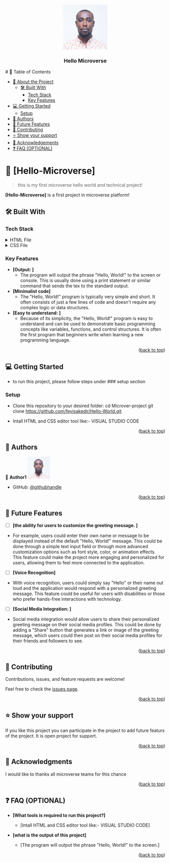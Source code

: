 <a name="readme-top"></a>
<div align="center">
  <img src="FNT_6121.JPG" alt="Hello World" width="140"  height="auto" />
  <br/>

  <h3><b>Hello Microverse</b></h3>

</div>
# 📗 Table of Contents 

- [📖 About the Project](#about-project)
  - [🛠 Built With](#built-with)
    - [Tech Stack](#tech-stack)
    - [Key Features](#key-features)
- [💻 Getting Started](#getting-started)
  - [Setup](#setup)
- [👥 Authors](#authors)
- [🔭 Future Features](#future-features)
- [🤝 Contributing](#contributing)
- [⭐️ Show your support](#support)
- [🙏 Acknowledgements](#acknowledgements)
- [❓ FAQ (OPTIONAL)](#faq)


# 📖 [Hello-Microverse] <a name="about-project"></a>
> this is my first microverse hello world and technical project!

**[Hello-Microverse]** is a first project in microverse platform!

## 🛠 Built With <a name="built-with"></a>

### Tech Stack <a name="tech-stack"></a>

<details>
  <summary>HTML File</summary>
  <ul>
    <li><a href="https://github.com/feyisakedir/Hello-World/blob/main/gitignore/index.html">index.html</a></li>
  </ul>
</details>

<details>
  <summary>CSS File</summary>
  <ul>
    <li><a href="https://github.com/feyisakedir/Hello-World/blob/main/gitignore/styles.css">style.css</a></li>
  </ul>
</details>

### Key Features <a name="key-features"></a>

- **[Output: ]**
   - The program will output the phrase "Hello, World!" to the screen or console. This is usually done using a print statement or similar command that sends the tex 
   to the standard output.
- **[Minimalist code]**
   - The "Hello, World!" program is typically very simple and short. It often consists of just a few lines of code and doesn't require any complex logic or data    structures.
- **[Easy to understand: ]**
   - Because of its simplicity, the "Hello, World!" program is easy to understand and can be used to demonstrate basic programming concepts like variables, functions, and control structures. It is often the first program that beginners write when learning a new programming language.
<p align="right">(<a href="#readme-top">back to top</a>)</p>

## 💻 Getting Started <a name="getting-started"></a>

 - to run this project, please follow steps under ### setup section
 
### Setup
- Clone this repository to your desired folder:
  cd Microver-project
  git clone https://github.com/feyisakedir/Hello-World.git
  
- Intall HTML and CSS editor tool like:- VISUAL STUDIO CODE

<p align="right">(<a href="#readme-top">back to top</a>)</p>

## 👥 Authors <a name="authors"></a>

👤 **Author1**
<img src="FNT_6121.JPG" alt="Feyisa Kedir " width="70"  height="auto" /></div>
- GitHub: [@githubhandle](https://github.com/feyisakedir)

<p align="right">(<a href="#readme-top">back to top</a>)</p>

## 🔭 Future Features <a name="future-features"></a>

- [ ] **[the ability for users to customize the greeting message. ]**
- For example, users could enter their own name or message to be displayed instead of the default "Hello, World!" message. This could be done through a simple text input field or through more advanced customization options such as font style, color, or animation effects. This feature could make the project more engaging and personalized for users, allowing them to feel more connected to the application.

- [ ] **[Voice Recognition]**
- With voice recognition, users could simply say "Hello" or their name out loud and the application would respond with a personalized greeting message. This feature
  could be useful for users with disabilities or those who prefer hands-free interactions with technology.
- [ ] **[Social Media Integration: ]**
- Social media integration would allow users to share their personalized greeting message on their social media profiles. This could be done by adding a "Share" button   that generates a link or image of the greeting message, which users could then post on their social media profiles for their friends and followers to see.
<p align="right">(<a href="#readme-top">back to top</a>)</p>


## 🤝 Contributing <a name="contributing"></a>

Contributions, issues, and feature requests are welcome!

Feel free to check the [issues page](../../issues/).

<p align="right">(<a href="#readme-top">back to top</a>)</p>


## ⭐️ Show your support <a name="support"></a>

If you like this project you can participate in the project to add future featurs of the project.
It is open project for support.

<p align="right">(<a href="#readme-top">back to top</a>)</p>

## 🙏 Acknowledgments <a name="acknowledgements"></a>

I would like to thanks all microverse teams for this chance

<p align="right">(<a href="#readme-top">back to top</a>)</p>

## ❓ FAQ (OPTIONAL) <a name="faq"></a>

- **[What tools is required to run this project?]**

  - [Intall HTML and CSS editor tool like:- VISUAL STUDIO CODE]

- **[what is the output of this project]**

  - [The program will output the phrase "Hello, World!" to the screen.]

<p align="right">(<a href="#readme-top">back to top</a>)</p>
